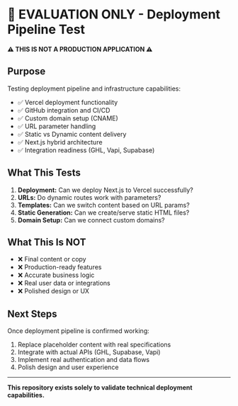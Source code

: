 # 🧪 EVALUATION ONLY - Deployment Pipeline Test

**⚠️ THIS IS NOT A PRODUCTION APPLICATION ⚠️**

## Purpose
Testing deployment pipeline and infrastructure capabilities:

- ✅ Vercel deployment functionality
- ✅ GitHub integration and CI/CD
- ✅ Custom domain setup (CNAME)
- ✅ URL parameter handling
- ✅ Static vs Dynamic content delivery
- ✅ Next.js hybrid architecture
- ✅ Integration readiness (GHL, Vapi, Supabase)

## What This Tests
1. **Deployment:** Can we deploy Next.js to Vercel successfully?
2. **URLs:** Do dynamic routes work with parameters?
3. **Templates:** Can we switch content based on URL params?
4. **Static Generation:** Can we create/serve static HTML files?
5. **Domain Setup:** Can we connect custom domains?

## What This Is NOT
- ❌ Final content or copy
- ❌ Production-ready features
- ❌ Accurate business logic
- ❌ Real user data or integrations
- ❌ Polished design or UX

## Next Steps
Once deployment pipeline is confirmed working:
1. Replace placeholder content with real specifications
2. Integrate with actual APIs (GHL, Supabase, Vapi)
3. Implement real authentication and data flows
4. Polish design and user experience

---
**This repository exists solely to validate technical deployment capabilities.**